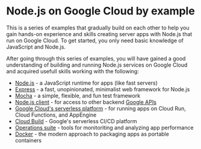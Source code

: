 # Node.js on Google Cloud by example

This is a series of examples that gradually build on each other to help you
gain hands-on experience and skills creating server apps with Node.js that
run on Google Cloud. To get started, you only need basic knowledge of
JavaScript and Node.js.

After going through this series of examples, you will have gained a good
understanding of building and running Node.js services on Google Cloud
and acquired usefull skills working with the following:

* [Node.js] - a JavaScript runtime for apps (like fast servers)
* [Express] - a fast, unopinionated, minimalist web framework for Node.js
* [Mocha] - a simple, flexible, and fun test framework
* [Node.js client] - for access to other backend [Google APIs]
* [Google Cloud's serverless platform] - for running apps on Cloud Run, Cloud Functions, and AppEngine
* [Cloud Build] - Google's serverless CI/CD platform
* [Operations suite] - tools for monitoriting and analyzing app performance
* [Docker] - the modern approach to packaging apps as portable containers


<!-- Reference links -->
[Cloud Build]: https://cloud.google.com/build
[Docker]: https://www.docker.com/
[Express]: https://expressjs.com/
[Google APIs]: https://googleapis.dev/nodejs/googleapis/latest/
[Google Cloud's serverless platform]: https://cloud.google.com/serverless
[Mocha]: https://mochajs.org/
[Node.js]: https://nodejs.org/
[Node.js client]: https://github.com/googleapis/google-api-nodejs-client
[operations suite]: https://cloud.google.com/products/operations


